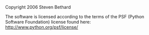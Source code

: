 Copyright 2006 Steven Bethard

The software is licensed according to the terms of the PSF (Python Software Foundation) license found here: http://www.python.org/psf/license/